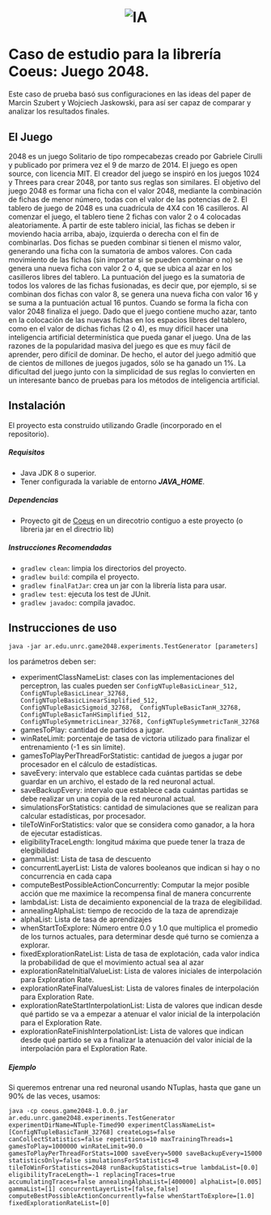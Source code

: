 <h1 align="center">
	<img src="https://i.imgur.com/rqOh0KW.png" alt="IA">
</h1>

# Caso de estudio para la librería Coeus: Juego 2048.
Este caso de prueba basó sus configuraciones en las ideas del paper de Marcin Szubert 
y Wojciech Jaskowski, para así ser capaz de comparar y analizar los resultados finales.

## El Juego
2048 es un juego Solitario de tipo rompecabezas creado por Gabriele Cirulli y 
publicado por primera vez el 9 de marzo de 2014. El juego es open source, con 
licencia MIT. 
El creador del juego se inspiró en los juegos 1024 y Threes para crear 2048, 
por tanto sus reglas son similares.
El objetivo del juego 2048 es formar una ficha con el valor 2048, mediante la 
combinación de fichas de menor número, todas con el valor de las potencias de 2.
El tablero de juego de 2048 es una cuadrícula de 4X4 con 16 casilleros. Al comenzar 
el juego, el tablero tiene 2 fichas con valor 2 o 4  colocadas aleatoriamente. 
A partir de este tablero inicial, las fichas se deben ir moviendo hacia arriba, 
abajo, izquierda o derecha con el fin de combinarlas. Dos fichas se pueden combinar 
si tienen el mismo valor, generando una ficha con la sumatoria de ambos valores. 
Con cada movimiento de las fichas (sin importar si se pueden combinar o no) se genera 
una nueva ficha con valor 2 o 4, que se ubica al azar en los casilleros libres del 
tablero.
La puntuación del juego es la sumatoria de todos los valores de las fichas fusionadas, 
es decir que, por ejemplo, si se combinan dos fichas con valor 8, se genera una nueva
ficha con valor 16 y se suma a la puntuación actual 16 puntos. Cuando se forma la 
ficha con valor 2048 finaliza el juego.
Dado que el juego contiene mucho azar, tanto en la colocación de las nuevas fichas en 
los espacios libres del tablero, como en el valor de dichas fichas (2 o 4), 
es muy difícil hacer una inteligencia artificial determinística que pueda ganar el juego.
Una de las razones de la popularidad masiva del juego es que es muy fácil de aprender, 
pero difícil de dominar. De hecho, el autor del juego admitió que de cientos de 
millones de juegos jugados, sólo se ha ganado un 1%. La dificultad del juego junto 
con la simplicidad de sus reglas lo convierten en un interesante banco de pruebas 
para los métodos de inteligencia artificial.


## Instalación
El proyecto esta construido utilizando Gradle (incorporado en el 
repositorio). 

##### Requisitos
- Java JDK 8 o superior.
- Tener configurada la variable de entorno ***JAVA_HOME***. 

##### Dependencias
- Proyecto git de [Coeus](https://github.com/TesisLuciaFrancoRenzo/coeus) en un direcotrio contiguo a este proyecto 
(o libreria jar en el directrio lib)

##### Instrucciones Recomendadas
- `gradlew clean`: limpia los directorios del proyecto.   
- `gradlew build`: compila el proyecto.
- `gradlew finalFatJar`: crea un jar con la librería lista para 
usar.  
- `gradlew test`:  ejecuta los test de JUnit.
- `gradlew javadoc`:  compila javadoc.

## Instrucciones de uso
`java -jar ar.edu.unrc.game2048.experiments.TestGenerator [parameters]`

los parámetros deben ser:
- experimentClassNameList: clases con las implementaciones del perceptron, las cuales pueden ser 
`ConfigNTupleBasicLinear_512, ConfigNTupleBasicLinear_32768, 
ConfigNTupleBasicLinearSimplified_512, ConfigNTupleBasicSigmoid_32768, 
ConfigNTupleBasicTanH_32768, ConfigNTupleBasicTanHSimplified_512, 
ConfigNTupleSymmetricLinear_32768, ConfigNTupleSymmetricTanH_32768`
- gamesToPlay: cantidad de partidos a jugar. 
- winRateLimit: porcentaje de tasa de victoria utilizado para finalizar el entrenamiento (-1 es sin límite).
- gamesToPlayPerThreadForStatistic: cantidad de juegos a jugar por procesador en el cálculo de estadísticas.
- saveEvery: intervalo que establece cada cuántas partidas se debe guardar en un archivo, el estado de la red neuronal actual.
- saveBackupEvery: intervalo que establece cada cuántas partidas se debe realizar un una copia de la red neuronal actual.
- simulationsForStatistics: cantidad de simulaciones que se realizan para calcular estadísticas, por procesador.
- tileToWinForStatistics: valor que se considera como ganador, a la hora de ejecutar estadísticas.
- eligibilityTraceLength: longitud máxima que puede tener la traza de elegibilidad
- gammaList: Lista de tasa de descuento
- concurrentLayerList: Lista de valores booleanos que indican si hay o no concurrencia en cada capa
- computeBestPossibleActionConcurrently: Computar la mejor posible acción que me maximice la recompensa final de manera concurrente
- lambdaList: Lista de  decaimiento exponencial de la traza de elegibilidad.
- annealingAlphaList: tiempo de recocido de la taza de aprendizaje
- alphaList: Lista de tasa de aprendizajes
- whenStartToExplore: Número entre 0.0 y 1.0 que multiplica el promedio de los turnos actuales, para determinar desde qué turno se comienza a explorar.
- fixedExplorationRateList: Lista de tasa de explotación, cada valor indica la  probabilidad de que el movimiento actual sea al azar
- explorationRateInitialValueList: Lista de valores iniciales de interpolación para Exploration Rate.
- explorationRateFinalValuesList: Lista de valores finales de interpolación para Exploration Rate.
- explorationRateStartInterpolationList: Lista de valores que indican desde qué partido se va a empezar a atenuar el valor inicial de la interpolación para el Exploration Rate.
- explorationRateFinishInterpolationList: Lista de valores que indican desde qué partido se va a finalizar la atenuación del valor inicial de la interpolación para el Exploration Rate.

##### Ejemplo
Si queremos entrenar una red neuronal usando NTuplas, hasta que gane un 90% de las veces, usamos:
```
java -cp coeus.game2048-1.0.0.jar ar.edu.unrc.game2048.experiments.TestGenerator experimentDirName=NTuple-Timed90 experimentClassNameList=[ConfigNTupleBasicTanH_32768] createLogs=false canCollectStatistics=false repetitions=10 maxTrainingThreads=1 gamesToPlay=1000000 winRateLimit=90.0 gamesToPlayPerThreadForStats=1000 saveEvery=5000 saveBackupEvery=15000 statisticsOnly=false simulationsForStatistics=8 tileToWinForStatistics=2048 runBackupStatistics=true lambdaList=[0.0] eligibilityTraceLength=-1 replacingTraces=true accumulatingTraces=false annealingAlphaList=[400000] alphaList=[0.005] gammaList=[1] concurrentLayerList=[false,false] computeBestPossibleActionConcurrently=false whenStartToExplore=[1.0] fixedExplorationRateList=[0] 
``` 
